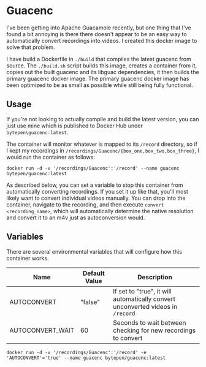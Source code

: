 # Guacenc

I've been getting into Apache Guacamole recently, but one thing that I've found a bit annoying is there there doesn't appear to be an easy way to automatically convert recordings into videos.
I created this docker image to solve that problem.

I have build a Dockerfile in `./build` that compiles the latest guacenc from source.
The `./build.sh` script builds this image, creates a container from it, copies out the built guacenc and its libguac dependencies, it then builds the primary guacenc docker image.
The primary guacenc docker image has been optimized to be as small as possible while still being fully functional.

## Usage

If you're not looking to actually compile and build the latest version, you can just use mine which is published to Docker Hub under `bytepen\guacenc:latest`.

The container will monitor whatever is mapped to its `/record` directory, so if I kept my recordings in `/recordings/Guacenc/{box_one,box_two,box_three}`, I would run the container as follows:
```
docker run -d -v '/recordings/Guacenc':'/record' --name guacenc bytepen/guacenc:latest
```

As described below, you can set a variable to stop this container from automatically converting recordings.
If you set it up like that, you'll most likely want to convert individual videos manually.
You can drop into the container, navigate to the recording, and then execute `convert <recording_name>`, which will automatically determine the native resolution and convert it to an m4v just as autoconversion would.

## Variables

There are several environmental variables that will configure how this container works.

| Name | Default Value | Description
| -- | -- | --
| AUTOCONVERT | "false" | If set to "true", it will automatically convert unconverted videos in `/record`
| AUTOCONVERT_WAIT | 60 | Seconds to wait between checking for new recordings to convert


```
docker run -d -v '/recordings/Guacenc':'/record' -e 'AUTOCONVERT'='true' --name guacenc bytepen/guacenc:latest
```
